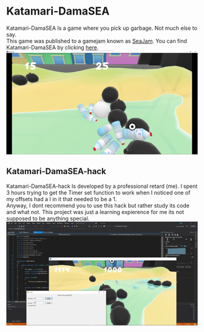 # Katamari-DamaSEA
Katamari-DamaSEA Is a game where you pick up garbage. Not much else to say. <br> This game was published to a gamejam known as [SeaJam](https://itch.io/jam/seajam/). You can find Katamari-DamaSEA by clicking [here](https://itch.io/jam/seajam/rate/1274570).
<img alt="Game-pic" src="https://raw.githubusercontent.com/ducksquaddd/Katamari-DamaSEA-hack/master/readmestuff/game.png?token=AQOJDFG6KONTFGW6NAWR3I3BSLOB6"/>
<br>

## Katamari-DamaSEA-hack
Katamari-DamaSEA-hack Is developed by a professional retard (me). I spent 3 hours trying to get the Timer set function to work when I noticed one of my offsets had a I in it that needed to be a 1.<br>
Anyway, I dont recommend you to use this hack but rather study its code and what not. This project was just a learning expierence for me its not supposed to be anything special.
<img alt="Game-pic" src="https://raw.githubusercontent.com/ducksquaddd/Katamari-DamaSEA-hack/master/readmestuff/unknown.png?token=AQOJDFDETSIAYSKFHHZTW5LBSLODY"/>
